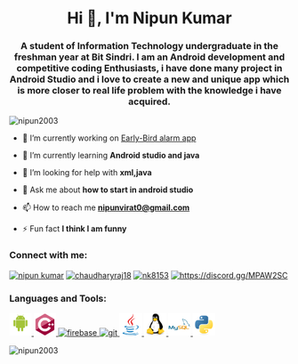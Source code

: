 <h1 align="center">Hi 👋, I'm Nipun Kumar</h1>
<h3 align="center">A student of Information Technology undergraduate in the freshman year at Bit Sindri. I am an Android development and competitive coding Enthusiasts, i have done many project in Android Studio and i love to create a new and unique app which is more closer to real life problem with the knowledge i have acquired.</h3>

<p align="left"> <img src="https://komarev.com/ghpvc/?username=nipun2003&label=Profile%20views&color=0e75b6&style=flat" alt="nipun2003" /> </p>

- 🔭 I’m currently working on [Early-Bird alarm app](https://github.com/nipun2003/Early-Bird)

- 🌱 I’m currently learning **Android studio and java**

- 🤝 I’m looking for help with **xml,java**

- 💬 Ask me about **how to start in android studio**

- 📫 How to reach me **nipunvirat0@gmail.com**

- ⚡ Fun fact **I think I am funny**

<h3 align="left">Connect with me:</h3>
<p align="left">
<a href="https://linkedin.com/in/nipunkumar815313" target="blank"><img align="center" src="https://raw.githubusercontent.com/rahuldkjain/github-profile-readme-generator/master/src/images/icons/Social/linked-in-alt.svg" alt="nipun kumar" height="30" width="40" /></a>
<a href="https://instagram.com/chaudharyraj18" target="blank"><img align="center" src="https://raw.githubusercontent.com/rahuldkjain/github-profile-readme-generator/master/src/images/icons/Social/instagram.svg" alt="chaudharyraj18" height="30" width="40" /></a>
<a href="https://www.codechef.com/users/nk8153" target="blank"><img align="center" src="https://cdn.jsdelivr.net/npm/simple-icons@3.1.0/icons/codechef.svg" alt="nk8153" height="30" width="40" /></a>
<a href="https://discord.gg/https://discord.gg/MPAW2SC" target="blank"><img align="center" src="https://raw.githubusercontent.com/rahuldkjain/github-profile-readme-generator/master/src/images/icons/Social/discord.svg" alt="https://discord.gg/MPAW2SC" height="30" width="40" /></a>
</p>

<h3 align="left">Languages and Tools:</h3>
<p align="left"> <a href="https://developer.android.com" target="_blank"> <img src="https://raw.githubusercontent.com/devicons/devicon/master/icons/android/android-original-wordmark.svg" alt="android" width="40" height="40"/> </a> <a href="https://www.w3schools.com/cpp/" target="_blank"> <img src="https://raw.githubusercontent.com/devicons/devicon/master/icons/cplusplus/cplusplus-original.svg" alt="cplusplus" width="40" height="40"/> </a> <a href="https://firebase.google.com/" target="_blank"> <img src="https://www.vectorlogo.zone/logos/firebase/firebase-icon.svg" alt="firebase" width="40" height="40"/> </a> <a href="https://git-scm.com/" target="_blank"> <img src="https://www.vectorlogo.zone/logos/git-scm/git-scm-icon.svg" alt="git" width="40" height="40"/> </a> <a href="https://www.java.com" target="_blank"> <img src="https://raw.githubusercontent.com/devicons/devicon/master/icons/java/java-original.svg" alt="java" width="40" height="40"/> </a> <a href="https://www.linux.org/" target="_blank"> <img src="https://raw.githubusercontent.com/devicons/devicon/master/icons/linux/linux-original.svg" alt="linux" width="40" height="40"/> </a> <a href="https://www.mysql.com/" target="_blank"> <img src="https://raw.githubusercontent.com/devicons/devicon/master/icons/mysql/mysql-original-wordmark.svg" alt="mysql" width="40" height="40"/> </a> <a href="https://www.python.org" target="_blank"> <img src="https://raw.githubusercontent.com/devicons/devicon/master/icons/python/python-original.svg" alt="python" width="40" height="40"/> </a> </p>

<p><img align="center" src="https://github-readme-stats.vercel.app/api/top-langs?username=nipun2003&show_icons=true&locale=en&layout=compact" alt="nipun2003" /></p>
